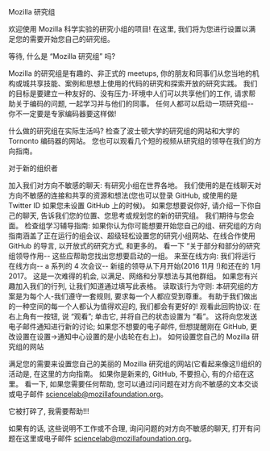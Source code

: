 Mozilla 研究组

欢迎使用 Mozilla 科学实验的研究小组的项目! 在这里, 我们将为您进行设置以满足您的需要开始您自己的研究组。

等待, 什么是 “Mozilla 研究组” 吗?

Mozilla 的研究组是有趣的、非正式的 meetups, 你的朋友和同事们从您当地的机构或城共享技能、案例和思想上使用的代码的研究和探索开放的研究实践。 我们的目标是要建立一种友好的、没有压力-环境中人们可以共享他们的工作, 请求帮助关于编码的问题, 一起学习并与他们的同事。 任何人都可以启动一项研究组-- 你不一定要是专家编码器要这样做!

什么做的研究组在实际生活吗? 检查了波士顿大学的研究组的网站和大学的 Tornonto 编码器的网站。 您也可以观看几个短的视频从研究组的领导在我们的方向指南。

对于新的组织者

加入我们对方向不敏感的聊天: 有研究小组在世界各地。 我们使用的是在线聊天对方向不敏感的连接和共享的资源和想法(您也可以登录 GitHub, 或使用的是 Twitter ID 如果您未设置 GitHub 上的时候)。 如果您想要说你好, 请介绍一下你自己的聊天, 告诉我们您的位置、您思考或规划您的新的研究组。 我们期待与您会面。
检查组学习辅导指南: 如果你认为你可能想要开始您自己的组、研究组的方向指南涵盖了正在运行的组会议、超级轻松设置您的研究小组网站、在线合作使用 GitHub 的导言, 以开放式的研究方式, 和更多的。 看一下 “关于部分和部分的研究组领导作用-- 这些应帮助您找出您想要启动的一组。
来至在线方向: 我们将运行在线方向-- a 系列的 4 次会议-- 新组的领导从下月开始(2016 11月 !)和还在的 1月 2017。 这是一次难得的机会, 以满足、网络和分享想法与其他群组。 如果您有兴趣加入我们的行列, 让我们知道通过填写此表格。
读取该行为守则: 本研究组的方案是为每个人-我们遵守一套规则, 要求每一个人都应受到尊重。 有助于我们做出的一种空间的每一个人都认为值得欢迎的, 我们都会有更好的!
观看此回购协议: 在右上角有一按钮, 说 “观看”; 单击它, 并将自己的状态设置为 “看”。 这将向您发送电子邮件通知进行新的讨论; 如果您不想要的电子邮件, 但想提醒刚在 GitHub, 更改设置在设置->通知中心设置的是小齿轮在右上)。
如何设置您自己的 Mozilla 研究组的网站

满足您的需要来设置您自己的美丽的 Mozilla 研究组的网站(它看起来像这!)组织的活动是, 在这里的方向指南。 如果你是新来的, GitHub, 不要担心, 有的介绍在这里。 看一下, 如果您需要任何帮助, 您可以通过问问题在对方向不敏感的文本交谈或电子邮件 sciencelab@mozillafoundation.org。

它被打碎了, 我需要帮助!!!

如果有的话, 这些说明不工作或不合理, 询问问题的对方向不敏感的聊天, 打开有问题在这里或电子邮件 sciencelab@mozillafoundation.org。
